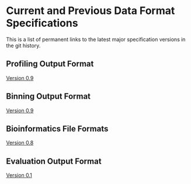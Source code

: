 # Current and Previous Data Format Specifications

This is a list of permanent links to the latest major specification versions in the git history.

## Profiling Output Format
[Version 0.9](https://github.com/bioboxes/rfc/blob/60263f34c57bc4137deeceec4c68a7f9f810f6a5/data-format/profiling.mkd)

## Binning Output Format
[Version 0.9](https://github.com/bioboxes/rfc/blob/4bb19a633a6a969c2332f1f298852114c5f89b1b/data-format/binning.mkd)

## Bioinformatics File Formats
[Version 0.8](https://github.com/bioboxes/rfc/blob/b3b49b111704803e1427c82e2ecf87c5c8ffdfb9/data-format/sequence.mkd)

## Evaluation Output Format
[Version 0.1](https://github.com/bioboxes/rfc/blob/5f5305300f4609e5b4b477e6184a5d231455ebd0/data-format/evaluation.mkd)

